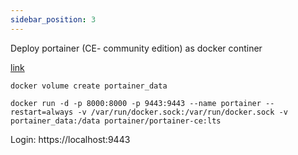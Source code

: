```yaml
---
sidebar_position: 3
---
```


Deploy portainer (CE- community edition) as docker continer

[link](https://docs.portainer.io/start/install-ce/server/docker)

```
docker volume create portainer_data

docker run -d -p 8000:8000 -p 9443:9443 --name portainer --restart=always -v /var/run/docker.sock:/var/run/docker.sock -v portainer_data:/data portainer/portainer-ce:lts
```

Login: https://localhost:9443